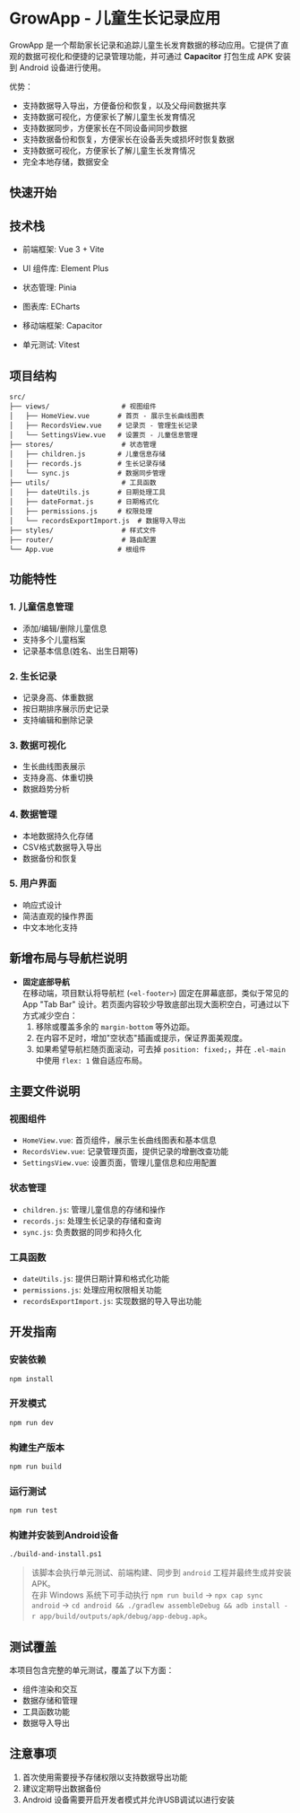 # GrowApp - 儿童生长记录应用

GrowApp 是一个帮助家长记录和追踪儿童生长发育数据的移动应用。它提供了直观的数据可视化和便捷的记录管理功能，并可通过 **Capacitor** 打包生成 APK 安装到 Android 设备进行使用。

优势：
- 支持数据导入导出，方便备份和恢复，以及父母间数据共享
- 支持数据可视化，方便家长了解儿童生长发育情况
- 支持数据同步，方便家长在不同设备间同步数据
- 支持数据备份和恢复，方便家长在设备丢失或损坏时恢复数据
- 支持数据可视化，方便家长了解儿童生长发育情况
- 完全本地存储，数据安全

## 快速开始
## 技术栈

- 前端框架: Vue 3 + Vite
- UI 组件库: Element Plus
- 状态管理: Pinia

- 图表库: ECharts
- 移动端框架: Capacitor
- 单元测试: Vitest

## 项目结构

```
src/
├── views/                  # 视图组件
│   ├── HomeView.vue       # 首页 - 展示生长曲线图表
│   ├── RecordsView.vue    # 记录页 - 管理生长记录
│   └── SettingsView.vue   # 设置页 - 儿童信息管理
├── stores/                 # 状态管理
│   ├── children.js        # 儿童信息存储
│   ├── records.js         # 生长记录存储
│   └── sync.js            # 数据同步管理
├── utils/                  # 工具函数
│   ├── dateUtils.js       # 日期处理工具
│   ├── dateFormat.js      # 日期格式化
│   ├── permissions.js     # 权限处理
│   └── recordsExportImport.js  # 数据导入导出
├── styles/                 # 样式文件
├── router/                 # 路由配置
└── App.vue                # 根组件
```

## 功能特性

### 1. 儿童信息管理
- 添加/编辑/删除儿童信息
- 支持多个儿童档案
- 记录基本信息(姓名、出生日期等)

### 2. 生长记录
- 记录身高、体重数据
- 按日期排序展示历史记录
- 支持编辑和删除记录

### 3. 数据可视化
- 生长曲线图表展示
- 支持身高、体重切换
- 数据趋势分析

### 4. 数据管理
- 本地数据持久化存储
- CSV格式数据导入导出
- 数据备份和恢复

### 5. 用户界面
- 响应式设计
- 简洁直观的操作界面
- 中文本地化支持

## 新增布局与导航栏说明

- **固定底部导航**  
  在移动端，项目默认将导航栏 (`<el-footer>`) 固定在屏幕底部，类似于常见的 App "Tab Bar" 设计。若页面内容较少导致底部出现大面积空白，可通过以下方式减少空白：  
  1. 移除或覆盖多余的 `margin-bottom` 等外边距。  
  2. 在内容不足时，增加"空状态"插画或提示，保证界面美观度。  
  3. 如果希望导航栏随页面滚动，可去掉 `position: fixed;`，并在 `.el-main` 中使用 `flex: 1` 做自适应布局。

## 主要文件说明

### 视图组件
- `HomeView.vue`: 首页组件，展示生长曲线图表和基本信息
- `RecordsView.vue`: 记录管理页面，提供记录的增删改查功能
- `SettingsView.vue`: 设置页面，管理儿童信息和应用配置

### 状态管理
- `children.js`: 管理儿童信息的存储和操作
- `records.js`: 处理生长记录的存储和查询
- `sync.js`: 负责数据的同步和持久化

### 工具函数
- `dateUtils.js`: 提供日期计算和格式化功能
- `permissions.js`: 处理应用权限相关功能
- `recordsExportImport.js`: 实现数据的导入导出功能

## 开发指南

### 安装依赖
```bash
npm install
```

### 开发模式
```bash
npm run dev
```

### 构建生产版本
```bash
npm run build
```

### 运行测试
```bash
npm run test
```

### 构建并安装到Android设备
```bash
./build-and-install.ps1
```
> 该脚本会执行单元测试、前端构建、同步到 `android` 工程并最终生成并安装 APK。  
> 在非 Windows 系统下可手动执行 `npm run build` → `npx cap sync android` → `cd android && ./gradlew assembleDebug && adb install -r app/build/outputs/apk/debug/app-debug.apk`。

## 测试覆盖

本项目包含完整的单元测试，覆盖了以下方面：
- 组件渲染和交互
- 数据存储和管理
- 工具函数功能
- 数据导入导出

## 注意事项

1. 首次使用需要授予存储权限以支持数据导出功能
2. 建议定期导出数据备份
3. Android 设备需要开启开发者模式并允许USB调试以进行安装
